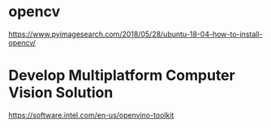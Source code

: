 # opencv
https://www.pyimagesearch.com/2018/05/28/ubuntu-18-04-how-to-install-opencv/
# Develop Multiplatform Computer Vision Solution

https://software.intel.com/en-us/openvino-toolkit
